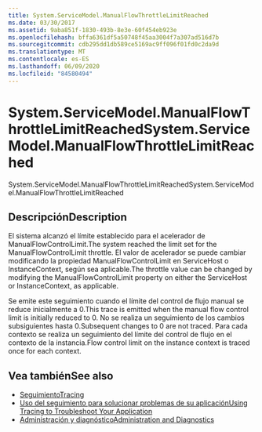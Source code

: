 ```yaml
---
title: System.ServiceModel.ManualFlowThrottleLimitReached
ms.date: 03/30/2017
ms.assetid: 9aba851f-1830-493b-8e3e-60f454eb923e
ms.openlocfilehash: bffa6361df5a50748f45aa3004f7a307ad516d7b
ms.sourcegitcommit: cdb295dd1db589ce5169ac9ff096f01fd0c2da9d
ms.translationtype: MT
ms.contentlocale: es-ES
ms.lasthandoff: 06/09/2020
ms.locfileid: "84580494"
---
```

# <a name="systemservicemodelmanualflowthrottlelimitreached"></a><span data-ttu-id="e2f2a-102">System.ServiceModel.ManualFlowThrottleLimitReached</span><span class="sxs-lookup"><span data-stu-id="e2f2a-102">System.ServiceModel.ManualFlowThrottleLimitReached</span></span>
<span data-ttu-id="e2f2a-103">System.ServiceModel.ManualFlowThrottleLimitReached</span><span class="sxs-lookup"><span data-stu-id="e2f2a-103">System.ServiceModel.ManualFlowThrottleLimitReached</span></span>  
  
## <a name="description"></a><span data-ttu-id="e2f2a-104">Descripción</span><span class="sxs-lookup"><span data-stu-id="e2f2a-104">Description</span></span>  
 <span data-ttu-id="e2f2a-105">El sistema alcanzó el límite establecido para el acelerador de ManualFlowControlLimit.</span><span class="sxs-lookup"><span data-stu-id="e2f2a-105">The system reached the limit set for the ManualFlowControlLimit throttle.</span></span> <span data-ttu-id="e2f2a-106">El valor de acelerador se puede cambiar modificando la propiedad ManualFlowControlLimit en ServiceHost o InstanceContext, según sea aplicable.</span><span class="sxs-lookup"><span data-stu-id="e2f2a-106">The throttle value can be changed by modifying the ManualFlowControlLimit property on either the ServiceHost or InstanceContext, as applicable.</span></span>  
  
 <span data-ttu-id="e2f2a-107">Se emite este seguimiento cuando el límite del control de flujo manual se reduce inicialmente a 0.</span><span class="sxs-lookup"><span data-stu-id="e2f2a-107">This trace is emitted when the manual flow control limit is initially reduced to 0.</span></span> <span data-ttu-id="e2f2a-108">No se realiza un seguimiento de los cambios subsiguientes hasta 0.</span><span class="sxs-lookup"><span data-stu-id="e2f2a-108">Subsequent changes to 0 are not traced.</span></span> <span data-ttu-id="e2f2a-109">Para cada contexto se realiza un seguimiento del límite del control de flujo en el contexto de la instancia.</span><span class="sxs-lookup"><span data-stu-id="e2f2a-109">Flow control limit on the instance context is traced once for each context.</span></span>  
  
## <a name="see-also"></a><span data-ttu-id="e2f2a-110">Vea también</span><span class="sxs-lookup"><span data-stu-id="e2f2a-110">See also</span></span>

- [<span data-ttu-id="e2f2a-111">Seguimiento</span><span class="sxs-lookup"><span data-stu-id="e2f2a-111">Tracing</span></span>](index.md)
- [<span data-ttu-id="e2f2a-112">Uso del seguimiento para solucionar problemas de su aplicación</span><span class="sxs-lookup"><span data-stu-id="e2f2a-112">Using Tracing to Troubleshoot Your Application</span></span>](using-tracing-to-troubleshoot-your-application.md)
- [<span data-ttu-id="e2f2a-113">Administración y diagnóstico</span><span class="sxs-lookup"><span data-stu-id="e2f2a-113">Administration and Diagnostics</span></span>](../index.md)
